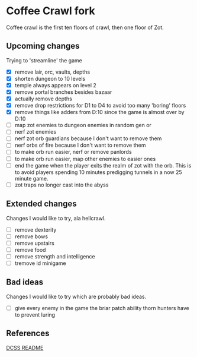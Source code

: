 # Coffee Crawl fork

Coffee crawl is the first ten floors of crawl, then one floor of Zot.

## Upcoming changes

Trying to 'streamline' the game

- [x] remove lair, orc, vaults, depths
- [x] shorten dungeon to 10 levels
- [x] temple always appears on level 2
- [x] remove portal branches besides bazaar
- [x] actually remove depths
- [x] remove drop restrictions for D1 to D4 to avoid too many 'boring' floors
- [x] remove things like adders from D:10 since the game is almost over by D:10
- [ ] map zot enemies to dungeon enemies in random gen or
- [ ] nerf zot enemies
- [ ] nerf zot orb guardians because I don't want to remove them
- [ ] nerf orbs of fire because I don't want to remove them
- [ ] to make orb run easier, nerf or remove panlords
- [ ] to make orb run easier, map other enemies to easier ones
- [ ] end the game when the player exits the realm of zot with the orb. This is to avoid players spending 10 minutes predigging tunnels in a now 25 minute game.
- [ ] zot traps no longer cast into the abyss

## Extended changes

Changes I would like to try, ala hellcrawl.

- [ ] remove dexterity
- [ ] remove bows
- [ ] remove upstairs
- [ ] remove food
- [ ] remove strength and intelligence
- [ ] tremove id minigame

## Bad ideas

Changes I would like to try which are probably bad ideas.

- [ ] give every enemy in the game the briar patch ability thorn hunters have to prevent luring

## References

[DCSS README](https://github.com/crawl/crawl)
